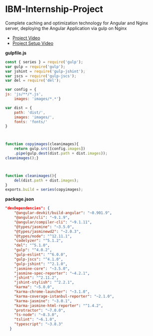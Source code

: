 # IBM-Internship-Project
Complete caching and optimization technology for Angular and Nginx server, deploying the Angular Application via gulp on Nginx

- [Project Video](https://drive.google.com/file/d/1qMq2cFqPfi7TleEqdVRxQ0VclQtxqrcf/view?usp=sharing)
- [Project Setup Video](https://drive.google.com/file/d/1N_8mRyvmYU6mwzwTPcMgEFaOhWNDg3da/view)

**gulpfile.js**

```javascript
const { series } = require('gulp');
var gulp = require('gulp');
var jshint = require('gulp-jshint');
var jscs = require('gulp-jscs');
var del = require('del');

var config = {
js: 'js/**/*.js',
  	images: 'images/*.*'}

var dist = {
	path: 'dist/',
	images: 'images/',
	fonts: 'fonts/'
}



function copyimages(cleanimages){
	return gulp.src([config.images])
    .pipe(gulp.dest(dist.path + dist.images));
cleanimages();}



function cleanimages(){
	del(dist.path + dist.images);
}
exports.build = series(copyimages);
```


**package.json**
```json
"devDependencies": {
    "@angular-devkit/build-angular": "~0.901.9",
    "@angular/cli": "~9.1.9",
    "@angular/compiler-cli": "~9.1.11",
    "@types/jasmine": "~3.5.0",
    "@types/jasminewd2": "~2.0.3",
    "@types/node": "^12.11.1",
    "codelyzer": "^5.1.2",
    "del": "^5.1.0",
    "gulp": "^4.0.2",
    "gulp-eslint": "^6.0.0",
    "gulp-jscs": "^4.1.0",
    "gulp-jshint": "^2.1.0",
    "jasmine-core": "~3.5.0",
    "jasmine-spec-reporter": "~4.2.1",
    "jshint": "^2.11.2",
    "jshint-stylish": "^2.2.1",
    "karma": "~5.0.0",
    "karma-chrome-launcher": "~3.1.0",
    "karma-coverage-istanbul-reporter": "~2.1.0",
    "karma-jasmine": "~3.0.1",
    "karma-jasmine-html-reporter": "^1.4.2",
    "protractor": "~7.0.0",
    "ts-node": "~8.3.0",
    "tslint": "~6.1.0",
    "typescript": "~3.8.3"
  }
```

